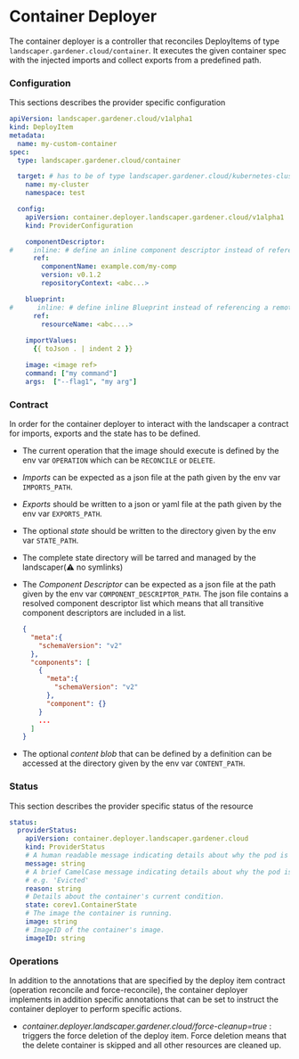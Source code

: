# Container Deployer

The container deployer is a controller that reconciles DeployItems of type `landscaper.gardener.cloud/container`. It executes the given container spec with the injected imports and collect exports from a predefined path.

### Configuration

This sections describes the provider specific configuration

```yaml
apiVersion: landscaper.gardener.cloud/v1alpha1
kind: DeployItem
metadata:
  name: my-custom-container
spec:
  type: landscaper.gardener.cloud/container

  target: # has to be of type landscaper.gardener.cloud/kubernetes-cluster
    name: my-cluster
    namespace: test

  config:
    apiVersion: container.deployer.landscaper.gardener.cloud/v1alpha1
    kind: ProviderConfiguration

    componentDescriptor:
#     inline: # define an inline component descriptor instead of referencing a remote
      ref:
        componentName: example.com/my-comp
        version: v0.1.2
        repositoryContext: <abc...>

    blueprint: 
#      inline: # define inline Blueprint instead of referencing a remote
      ref: 
        resourceName: <abc....>
    
    importValues: 
      {{ toJson . | indent 2 }}

    image: <image ref>
    command: ["my command"]
    args:  ["--flag1", "my arg"]
```

### Contract

In order for the container deployer to interact with the landscaper a contract for imports, exports and the state has to be defined.

- The current operation that the image should execute is defined by the env var `OPERATION` which can be `RECONCILE` or `DELETE`.
- *Imports* can be expected as a json file at the path given by the env var `IMPORTS_PATH`.
- *Exports* should be written to a json or yaml file at the path given by the env var `EXPORTS_PATH`.
- The optional *state* should be written to the directory given by the env var `STATE_PATH`.
- The complete state directory will be tarred and managed by the landscaper(:warning: no symlinks)
- The *Component Descriptor* can be expected as a json file at the path given by the env var `COMPONENT_DESCRIPTOR_PATH`. The json file contains a resolved component descriptor list which means that all transitive component descriptors are included in a list.

  ```json
  {
    "meta":{
      "schemaVersion": "v2"
    },
    "components": [
      {
        "meta":{
          "schemaVersion": "v2"
        },
        "component": {}
      }
      ...
    ]
  }
  ```

- The optional *content blob* that can be defined by a definition can be accessed at the directory given by the env var `CONTENT_PATH`.

### Status

This section describes the provider specific status of the resource

```yaml
status:
  providerStatus:
    apiVersion: container.deployer.landscaper.gardener.cloud
    kind: ProviderStatus
    # A human readable message indicating details about why the pod is in this condition.
    message: string
    # A brief CamelCase message indicating details about why the pod is in this state.
    # e.g. 'Evicted'
    reason: string
    # Details about the container's current condition.
    state: corev1.ContainerState
    # The image the container is running.
    image: string
    # ImageID of the container's image.
    imageID: string
```

### Operations

In addition to the annotations that are specified by the deploy item contract (operation reconcile and force-reconcile), the container deployer implements in addition specific annotations that can be set to instruct the container deployer to perform specific actions.

- _container.deployer.landscaper.gardener.cloud/force-cleanup=true_ : triggers the force deletion of the deploy item. Force deletion means that the delete container is skipped and all other resources are cleaned up. 
